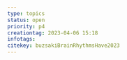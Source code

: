 ```yaml
---
type: topics
status: open
priority: p4
creationtag: 2023-04-06 15:18
infotags:
citekey: buzsakiBrainRhythmsHave2023
---
```

